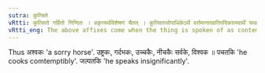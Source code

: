 ```yaml
---
sutra: कुत्सिते
vRtti: कुत्सितो गर्हितो निन्दितः । प्रकृत्यर्थविशेषणं चैतत् । कुत्सितत्वोपाधिकेऽर्थे वर्त्तमानात्प्रातिपदिकात्स्वार्थे यथाविहितं प्रत्ययो भवति ॥
vRtti_eng: The above affixes come when the thing is spoken of as contemptible.
---
```

Thus अश्वकः 'a sorry horse'. उष्ट्रकः, गर्दभकः, उच्चकैः, नीचकैः सर्वके, विश्वक ॥ पचतकि 'he cooks comtemptibly'. जल्पतकि 'he speaks insignificantly'.
